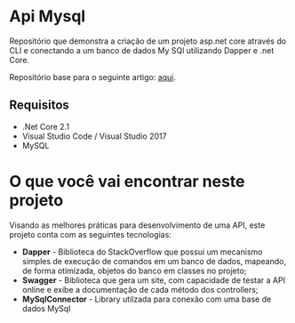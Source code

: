 # Api Mysql

Repositório que demonstra a criação de um projeto asp.net core através do CLI e conectando a um banco de dados My SQl utilizando Dapper e .net Core.

Repositório base para o seguinte artigo: [aqui](https://github.com/vitorramosdasilva/ApiMysql).

## Requisitos

- .Net Core 2.1
- Visual Studio Code / Visual Studio 2017
- MySQL

# O que você vai encontrar neste projeto

Visando as melhores práticas para desenvolvimento de uma API, este projeto conta com as seguintes tecnologias:
- **Dapper** - Biblioteca do StackOverflow que possui um mecanismo simples de execução de comandos em um banco de dados, mapeando, de forma otimizada, objetos do banco em classes no projeto;
- **Swagger** - Biblioteca que gera um site, com capacidade de testar a API online e exibe a documentação de cada método dos controllers;
- **MySqlConnector** - Library utilzada para conexão com uma base de dados MySql
